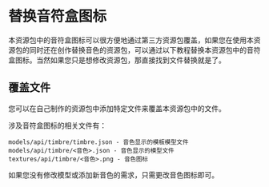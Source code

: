 # 替换音符盒图标

本资源包中的音符盒图标可以很方便地通过第三方资源包覆盖，如果您在使用本资源包的同时还在创作替换音色的资源包，可以通过以下教程替换本资源包中的音符盒图标。当然如果您只是想修改资源包，那直接找到文件替换就是了。

## 覆盖文件
您可以在自己制作的资源包中添加特定文件来覆盖本资源包中的文件。

涉及音符盒图标的相关文件有：
```
models/api/timbre/timbre.json - 音色显示的模板模型文件
models/api/timbre/<音色>.json - 音色显示的模型文件
textures/api/timbre/<音色>.png - 音色图标
```

如果您没有修改模型或添加新音色的需求，只需更改音色图标即可。